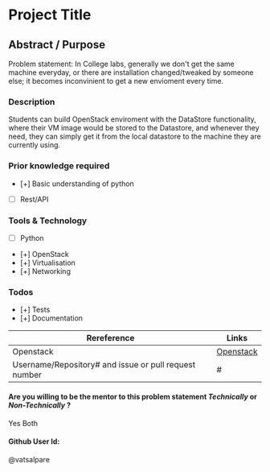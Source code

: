 # Project Title


## Abstract / Purpose 
Problem statement: In College labs, generally we don't get the same machine everyday, or there are installation changed/tweaked
by someone else; it becomes inconvinient to get a new envioment every time.


### Description
Students can build OpenStack enviroment with the DataStore functionality, where their VM image would be stored to the Datastore,
and whenever they need, they can simply get it from the local datastore to the machine they are currently using. 


### Prior knowledge required
- [+] Basic understanding of python
- [ ] Rest/API



### Tools & Technology
- [ ] Python
- [+] OpenStack
- [+] Virtualisation
- [+] Networking

### Todos
- [+] Tests
- [+] Documentation


Rereference | Links
------ | ------
Openstack | [Openstack](http://openstack.org)
Username/Repository# and issue or pull request number | # 



#### Are you willing to be the mentor to this problem statement *Technically* or *Non-Technically* ?
Yes 
Both



#### Github User Id:
@vatsalpare 
